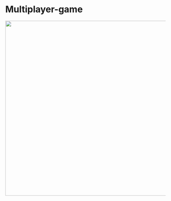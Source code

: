 # Multiplayer-game

<img src="https://raw.githubusercontent.com/filipedeschamps/meu-primeiro-jogo-multiplayer/master/game-preview.gif" width="550">

